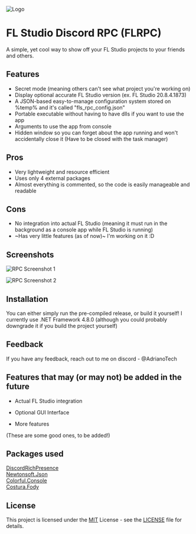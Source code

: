 ![Logo](https://i.ibb.co/Cs1wHfKJ/image-1.png)
# FL Studio Discord RPC (FLRPC)

A simple, yet cool way to show off your FL Studio projects to your friends and others.


## Features

- Secret mode (meaning others can't see what project you're working on)
- Display optional accurate FL Studio version (ex. FL Studio 20.8.4.1873)
- A JSON-based easy-to-manage configuration system stored on %temp% and it's called "fls_rpc_config.json"
- Portable executable without having to have dlls if you want to use the app
- Arguments to use the app from console
- Hidden window so you can forget about the app running and won't accidentally close it (Have to be closed with the task manager)

## Pros
- Very lightweight and resource efficient
- Uses only 4 external packages
- Almost everything is commented, so the code is easily manageable and readable

## Cons
- No integration into actual FL Studio (meaning it must run in the background as a console app while FL Studio is running)
- ~Has very little features (as of now)~ I'm working on it :D

## Screenshots

![RPC Screenshot 1](https://i.imgur.com/XJzzJcm.png)

![RPC Screenshot 2](https://i.imgur.com/viJFFoI.png)

## Installation

You can either simply run the pre-compiled release, or build it yourself! I currently use .NET Framework 4.8.0 (although you could probably downgrade it if you build the project yourself)
## Feedback

If you have any feedback, reach out to me on discord - @AdrianoTech


## Features that may (or may not) be added in the future

- Actual FL Studio integration

- Optional GUI Interface

- More features

(These are some good ones, to be added!)



## Packages used

[DiscordRichPresence](https://github.com/Lachee/discord-rpc-csharp)\
[Newtonsoft.Json](https://github.com/JamesNK/Newtonsoft.Json)\
[Colorful.Console](https://github.com/tomakita/Colorful.Console)\
[Costura.Fody](https://github.com/Fody/Costura)


## License

This project is licensed under the [MIT](https://opensource.org/license/mit/) License - see the [LICENSE](LICENSE) file for details.
